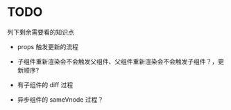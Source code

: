 # TODO

列下剩余需要看的知识点

- props 触发更新的流程

- 子组件重新渲染会不会触发父组件、父组件重新渲染会不会触发子组件？，更新顺序?

- 有子组件的 diff 过程

- 异步组件的 sameVnode 过程？